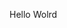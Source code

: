 Hello Wolrd









































































































































































































































































































































































































































































